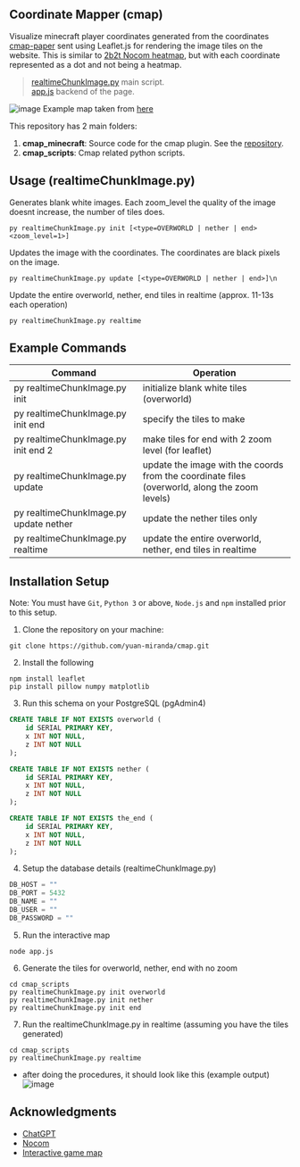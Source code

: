 ## Coordinate Mapper (cmap)
Visualize minecraft player coordinates generated from the coordinates [cmap-paper](https://github.com/yuan-miranda/cmap-paper) sent using Leaflet.js for rendering the image tiles on the website. This is similar to [2b2t Nocom heatmap](https://en.m.wikipedia.org/wiki/File:2b2t_Nocom_Overworld_Heatmap.png), but with each coordinate represented as a dot and not being a heatmap.

> [realtimeChunkImage.py](https://github.com/yuan-miranda/cmap/blob/main/cmap_scripts/realtimeChunkImage.py) main script.<br>
> [app.js](https://github.com/yuan-miranda/cmap/blob/main/app.js) backend of the page.

![image](https://github.com/user-attachments/assets/6e80245e-7aec-4682-ae87-67823a50fdd5)
Example map taken from [here](http://cmapinteractive.ddns.net/)

This repository has 2 main folders:
1. **cmap_minecraft**: Source code for the cmap plugin. See the [repository](https://github.com/yuan-miranda/cmap-paper).
2. **cmap_scripts**: Cmap related python scripts.

## Usage (realtimeChunkImage.py)
Generates blank white images. Each zoom_level the quality of the image doesnt increase, the number of tiles does.
```
py realtimeChunkImage.py init [<type=OVERWORLD | nether | end> <zoom_level=1>]
```
Updates the image with the coordinates. The coordinates are black pixels on the image.
```
py realtimeChunkImage.py update [<type=OVERWORLD | nether | end>]\n
```
Update the entire overworld, nether, end tiles in realtime (approx. 11-13s each operation)
```
py realtimeChunkImage.py realtime
```

## Example Commands
| Command                                | Operation                                                                                       |
|----------------------------------------|-------------------------------------------------------------------------------------------------|
| py realtimeChunkImage.py init          | initialize blank white tiles (overworld)                                                        |
| py realtimeChunkImage.py init end      | specify the tiles to make                                                                       |
| py realtimeChunkImage.py init end 2    | make tiles for end with 2 zoom level (for leaflet)                                              |
| py realtimeChunkImage.py update        | update the image with the coords from the coordinate files (overworld, along the zoom levels)   |
| py realtimeChunkImage.py update nether | update the nether tiles only                                                                    |
| py realtimeChunkImage.py realtime      | update the entire overworld, nether, end tiles in realtime                                      |

## Installation Setup
Note: You must have `Git`, `Python 3` or above, `Node.js` and `npm` installed prior to this setup.
1. Clone the repository on your machine:
```
git clone https://github.com/yuan-miranda/cmap.git
```
2. Install the following
```
npm install leaflet
pip install pillow numpy matplotlib
```
3. Run this schema on your PostgreSQL (pgAdmin4)
```SQL
CREATE TABLE IF NOT EXISTS overworld (
    id SERIAL PRIMARY KEY,
    x INT NOT NULL,
    z INT NOT NULL
);

CREATE TABLE IF NOT EXISTS nether (
    id SERIAL PRIMARY KEY,
    x INT NOT NULL,
    z INT NOT NULL
);

CREATE TABLE IF NOT EXISTS the_end (
    id SERIAL PRIMARY KEY,
    x INT NOT NULL,
    z INT NOT NULL
);
```
4. Setup the database details (realtimeChunkImage.py)
```Python
DB_HOST = ""
DB_PORT = 5432
DB_NAME = ""
DB_USER = ""
DB_PASSWORD = ""
```
5. Run the interactive map
```
node app.js
```
6. Generate the tiles for overworld, nether, end with no zoom
```
cd cmap_scripts
py realtimeChunkImage.py init overworld
py realtimeChunkImage.py init nether
py realtimeChunkImage.py init end
```
7. Run the realtimeChunkImage.py in realtime (assuming you have the tiles generated)
```
cd cmap_scripts
py realtimeChunkImage.py realtime
```
   - after doing the procedures, it should look like this (example output)
![image](https://github.com/user-attachments/assets/28a8b820-8d84-485b-907a-c5bf37547742)

## Acknowledgments
- [ChatGPT](https://chatgpt.com/)
- [Nocom](https://2b2t.miraheze.org/wiki/Nocom)
- [Interactive game map](https://wuthering-waves-map.appsample.com/)
